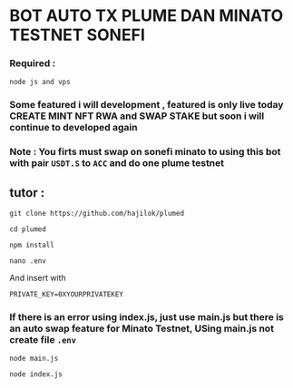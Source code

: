 # BOT AUTO TX PLUME DAN MINATO TESTNET SONEFI

### Required : 
```
node js and vps 
```
### Some featured i will development , featured is only live today CREATE MINT NFT RWA and SWAP STAKE but soon i will continue to developed again
### Note : You firts must swap on sonefi minato  to using this bot  with pair ``USDT.S`` to ``ACC`` and do one plume testnet 


## tutor : 

```
git clone https://github.com/hajilok/plumed
```

```
cd plumed
```

```
npm install
```

```
nano .env
```
And insert with 
```
PRIVATE_KEY=0XYOURPRIVATEKEY
```


### If there is an error using index.js, just use main.js but there is an auto swap feature for Minato Testnet, USing main.js not create file ``.env``
```
node main.js
```

```
node index.js
```

